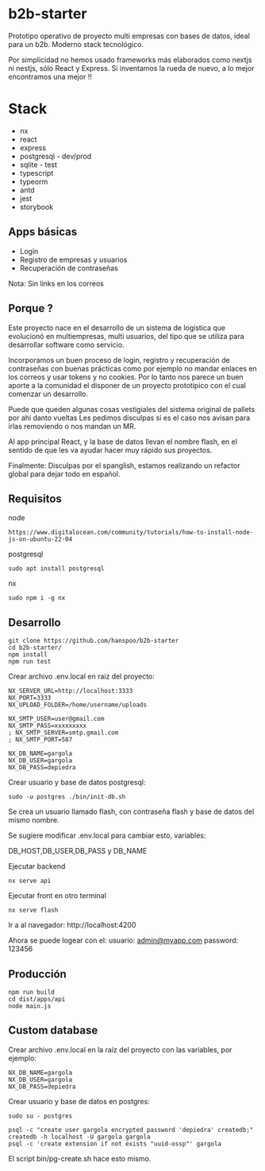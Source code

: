 # b2b-starter

Prototipo operativo de proyecto multi empresas con bases de datos, ideal para un b2b. Moderno stack tecnológico.

Por simplicidad no hemos usado frameworks más elaborados como nextjs ni nestjs, sólo React y Express. Si inventamos
la rueda de nuevo, a lo mejor encontramos una mejor !!

# Stack

- nx
- react
- express
- postgresql - dev/prod
- sqlite - test
- typescript
- typeorm
- antd
- jest
- storybook

## Apps básicas

- Login
- Registro de empresas y usuarios
- Recuperación de contraseñas

Nota: Sin links en los correos

## Porque ?

Este proyecto nace en el desarrollo de un sistema de logística que evolucionó en multiempresas, multi usuarios, del tipo que se utiliza para desarrollar software como servicio.

Incorporamos un buen proceso de login, registro y recuperación de contraseñas con buenas prácticas como por ejemplo no mandar enlaces en los correos y usar tokens y no cookies. Por lo tanto nos parece un buen aporte a la comunidad el disponer de un proyecto prototipico con el cual comenzar un desarrollo.

Puede que queden algunas cosas vestigiales del sistema original de pallets por ahí danto vueltas Les pedimos disculpas si es el caso nos avisan para irlas removiendo o nos mandan un MR.

Al app principal React, y la base de datos llevan el nombre flash, en el sentido de que les va ayudar hacer muy rápido sus proyectos.

Finalmente: Disculpas por el spanglish, estamos realizando un refactor global para dejar todo en español.

## Requisitos

node

```
https://www.digitalocean.com/community/tutorials/how-to-install-node-js-on-ubuntu-22-04
```

postgresql

```
sudo apt install postgresql
```

nx

```
sudo npm i -g nx
```

## Desarrollo

```
git clone https://github.com/hanspoo/b2b-starter
cd b2b-starter/
npm install
npm run test
```

Crear archivo .env.local en raiz del proyecto:

```
NX_SERVER_URL=http://localhost:3333
NX_PORT=3333
NX_UPLOAD_FOLDER=/home/username/uploads

NX_SMTP_USER=user@gmail.com
NX_SMTP_PASS=xxxxxxxxx
; NX_SMTP_SERVER=smtp.gmail.com
; NX_SMTP_PORT=587

NX_DB_NAME=gargola
NX_DB_USER=gargola
NX_DB_PASS=depiedra
```

Crear usuario y base de datos postgresql:

```
sudo -u postgres ./bin/init-db.sh
```

Se crea un usuario llamado flash, con contraseña flash y base de datos del mismo nombre.

Se sugiere modificar .env.local para cambiar esto, variables:

DB_HOST,DB_USER,DB_PASS y DB_NAME

Ejecutar backend

```
nx serve api
```

Ejecutar front en otro terminal

```
nx serve flash
```

Ir a al navegador:
http://localhost:4200

Ahora se puede logear con el:
usuario:
admin@myapp.com
password:
123456

## Producción

```
npm run build
cd dist/apps/api
node main.js
```

## Custom database

Crear archivo .env.local en la raíz del proyecto con las variables, por ejemplo:

```
NX_DB_NAME=gargola
NX_DB_USER=gargola
NX_DB_PASS=depiedra
```

Crear usuario y base de datos en postgres:

```
sudo su - postgres

psql -c "create user gargola encrypted password 'depiedra' createdb;"
createdb -h localhost -U gargola gargola
psql -c 'create extension if not exists "uuid-ossp"' gargola
```

El script bin/pg-create.sh hace esto mismo.
